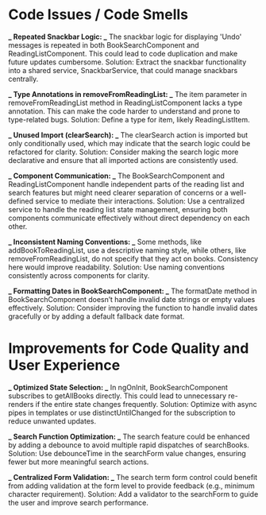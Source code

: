 # Code Issues / Code Smells

**_ Repeated Snackbar Logic: _**
The snackbar logic for displaying 'Undo' messages is repeated in both BookSearchComponent and ReadingListComponent.
This could lead to code duplication and make future updates cumbersome.
Solution: Extract the snackbar functionality into a shared service, SnackbarService,
that could manage snackbars centrally.

**_ Type Annotations in removeFromReadingList: _**
The item parameter in removeFromReadingList method in ReadingListComponent lacks a type annotation.
This can make the code harder to understand and prone to type-related bugs.
Solution: Define a type for item, likely ReadingListItem.

**_ Unused Import (clearSearch): _**
The clearSearch action is imported but only conditionally used, which may indicate that the search logic could be refactored for clarity.
Solution: Consider making the search logic more declarative and ensure that all imported actions are consistently used.

**_ Component Communication: _**
The BookSearchComponent and ReadingListComponent handle independent parts of the reading
list and search features but might need clearer separation of concerns or a well-defined
service to mediate their interactions.
Solution: Use a centralized service to handle the reading list state management, ensuring both components communicate effectively without direct dependency on each other.

**_ Inconsistent Naming Conventions: _**
Some methods, like addBookToReadingList, use a descriptive naming style, while others, like removeFromReadingList, do not specify that they act on books. Consistency here would improve readability.
Solution: Use naming conventions consistently across components for clarity.

**_ Formatting Dates in BookSearchComponent: _**
The formatDate method in BookSearchComponent doesn’t handle invalid date strings or empty values effectively.
Solution: Consider improving the function to handle invalid dates gracefully or by adding a default fallback date format.

# Improvements for Code Quality and User Experience

**_ Optimized State Selection: _**
In ngOnInit, BookSearchComponent subscribes to getAllBooks directly. This could lead to unnecessary re-renders if the entire state changes frequently.
Solution: Optimize with async pipes in templates or use distinctUntilChanged for the subscription to reduce
unwanted updates.

**_ Search Function Optimization: _**
The search feature could be enhanced by adding a debounce to avoid multiple rapid dispatches of searchBooks.
Solution: Use debounceTime in the searchForm value changes, ensuring fewer but more meaningful search actions.

**_ Centralized Form Validation: _**
The search term form control could benefit from adding validation at the form level to provide feedback (e.g., minimum character requirement).
Solution: Add a validator to the searchForm to guide the user and improve search performance.
